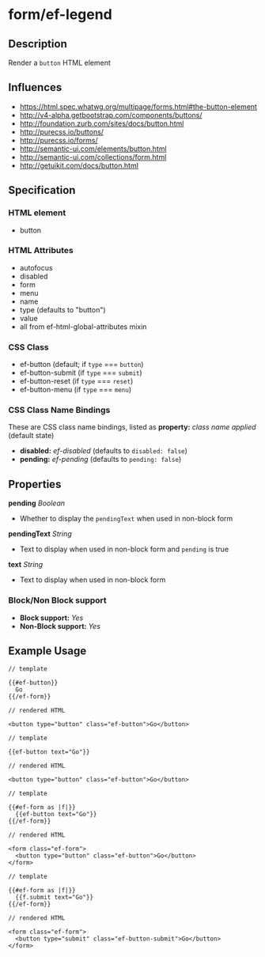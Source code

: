 # form/ef-legend

## Description

Render a `button` HTML element


## Influences

* https://html.spec.whatwg.org/multipage/forms.html#the-button-element
* http://v4-alpha.getbootstrap.com/components/buttons/
* http://foundation.zurb.com/sites/docs/button.html
* http://purecss.io/buttons/
* http://purecss.io/forms/
* http://semantic-ui.com/elements/button.html
* http://semantic-ui.com/collections/form.html
* http://getuikit.com/docs/button.html


## Specification

### HTML element

* button


### HTML Attributes

* autofocus
* disabled
* form
* menu
* name
* type (defaults to "button")
* value
* all from ef-html-global-attributes mixin


### CSS Class

* ef-button (default; if `type` === `button`)
* ef-button-submit (if `type` === `submit`)
* ef-button-reset (if `type` === `reset`)
* ef-button-menu (if `type` === `menu`)


### CSS Class Name Bindings

These are CSS class name bindings, listed as **property:** *class name applied* (default state)

* **disabled:** *ef-disabled* (defaults to `disabled: false`)
* **pending:** *ef-pending* (defaults to `pending: false`)


## Properties

**pending** *Boolean*

* Whether to display the `pendingText` when used in non-block form


**pendingText** *String*

* Text to display when used in non-block form and `pending` is true


**text** *String*

* Text to display when used in non-block form



### Block/Non Block support

* **Block support:** *Yes*
* **Non-Block support:** *Yes*


## Example Usage

```
// template

{{#ef-button}}
  Go
{{/ef-form}}

// rendered HTML

<button type="button" class="ef-button">Go</button>
```

```
// template

{{ef-button text="Go"}}

// rendered HTML

<button type="button" class="ef-button">Go</button>
```

```
// template

{{#ef-form as |f|}}
  {{ef-button text="Go"}}
{{/ef-form}}

// rendered HTML

<form class="ef-form">
  <button type="button" class="ef-button">Go</button>
</form>
```

```
// template

{{#ef-form as |f|}}
  {{f.submit text="Go"}}
{{/ef-form}}

// rendered HTML

<form class="ef-form">
  <button type="submit" class="ef-button-submit">Go</button>
</form>
```
